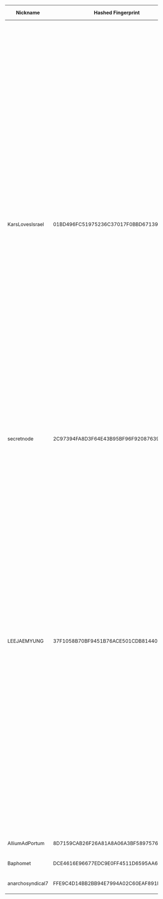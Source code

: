 | Nickname |  Hashed Fingerprint	| Or Addresses | Contact | Running | Flags | Last Seen | First Seen | Last Restarted | Advertised Bandwidth | Platform | Version | Version Status | Recommended Version | Verified hostnames | Exit policy |
|---|---|---|---|---|---|---|---|---|---|---|---|---|---|---|---|
|KarsLovesIsrael | 01BD496FC51975236C37017F0BBD67139183D9E4 | ["185.126.114.110:9001"] | KarsLovesTor@protonmail.com | true | Exit, Running, V2Dir, Valid | 2025-08-16 13:00:00 | 2025-08-16 01:00:00 | 2025-08-16 00:22:07 | 0 | Tor 0.4.8.17 on Linux | 0.4.8.17 | recommended | true | N/A | ["reject 0.0.0.0/8:*","reject 169.254.0.0/16:*","reject 127.0.0.0/8:*","reject 192.168.0.0/16:*","reject 10.0.0.0/8:*","reject 172.16.0.0/12:*","reject 185.126.114.110:*","accept *:20-21","accept *:23","accept *:43","accept *:53","accept *:79","accept *:80-81","accept *:88","accept *:110","accept *:143","accept *:220","accept *:389","accept *:443","accept *:464","accept *:531","accept *:543-544","accept *:554","accept *:636","accept *:706","accept *:749","accept *:873","accept *:902-904","accept *:981","accept *:989-990","accept *:991","accept *:992","accept *:993","accept *:995","accept *:1194","accept *:1220","accept *:1293","accept *:1500","accept *:1533","accept *:1677","accept *:1723","accept *:1755","accept *:1863","accept *:2082","accept *:2083","accept *:2086-2087","accept *:2095-2096","accept *:2102-2104","accept *:3389","accept *:3690","accept *:4321","accept *:4643","accept *:5050","accept *:5190","accept *:5222-5223","accept *:5228","accept *:8008","accept *:8074","accept *:8082","accept *:8087-8088","accept *:8232-8233","accept *:8332-8333","accept *:8443","accept *:8888","accept *:9418","accept *:10000","accept *:11371","accept *:19294","accept *:19638","accept *:50002","accept *:64738","reject *:*"]|
|secretnode | 2C97394FA8D3F64E43B95BF96F920876391E96B7 | ["46.125.101.19:9001"] | N/A | true | Running, V2Dir, Valid | 2025-08-16 13:00:00 | 2025-08-16 08:00:00 | 2025-08-15 09:40:10 | 147456 | Tor 0.4.8.10 on Linux | 0.4.8.10 | recommended | true | N/A | ["reject *:*"]|
|LEEJAEMYUNG | 37F1058B70BF9451B76ACE501CDB814407D0C4A7 | ["133.186.219.57:443"] | tor.cameo571@passinbox.com | true | Exit, Running, Valid | 2025-08-16 13:00:00 | 2025-08-16 12:00:00 | 2025-08-16 11:20:04 | 0 | Tor 0.4.8.11 on Linux | 0.4.8.11 | recommended | true | N/A | ["reject 0.0.0.0/8:*","reject 169.254.0.0/16:*","reject 127.0.0.0/8:*","reject 192.168.0.0/16:*","reject 10.0.0.0/8:*","reject 172.16.0.0/12:*","reject 133.186.219.57:*","accept *:20-21","accept *:43","accept *:53","accept *:80-81","accept *:110","accept *:143","accept *:194","accept *:443","accept *:464-465","accept *:531","accept *:543-544","accept *:554","accept *:563","accept *:587","accept *:636","accept *:706","accept *:749","accept *:873","accept *:902-904","accept *:981","accept *:989-995","accept *:1194","accept *:1220","accept *:1293","accept *:1500","accept *:1533","accept *:1677","accept *:1723","accept *:1755","accept *:1863","accept *:2082-2083","accept *:2086-2087","accept *:2095-2096","accept *:3128","accept *:3389","accept *:4321","accept *:4643","accept *:5050","accept *:5190","accept *:5222-5223","accept *:5228","accept *:5900","accept *:6660-6669","accept *:6679","accept *:6697","accept *:8000","accept *:8008","accept *:8080","accept *:8082","accept *:8087-8088","accept *:8332-8333","accept *:8443","accept *:8888","accept *:9418","accept *:9999","accept *:10000","accept *:11371","accept *:19294","accept *:19638","reject *:*"]|
|AlliumAdPortum | 8D7159CAB26F26A81A8A06A3BF5897576965E35E | ["174.160.2.27:9001"] | Allistair Allium  <AlliumAdPortum AT protonmail ]dot[ com> | false | Running, V2Dir, Valid | 2025-08-16 07:00:00 | 2025-08-16 07:00:00 | 2025-08-16 06:37:44 | 0 | Tor 0.4.8.17 on Linux | 0.4.8.17 | recommended | true | ["c-174-160-2-27.hsd1.ca.comcast.net"] | ["reject *:*"]|
|Baphomet | DCE4616E96677EDC9E0FF4511D6595AA621A0D44 | ["217.86.254.137:9001"] | N/A | true | Running, V2Dir, Valid | 2025-08-16 13:00:00 | 2025-08-16 10:00:00 | 2025-08-16 08:52:21 | 0 | Tor 0.4.8.16 on Linux | 0.4.8.16 | recommended | true | ["pd956fe89.dip0.t-ipconnect.de"] | ["reject *:*"]|
|anarchosyndical7 | FFE9C4D14BB2BB94E7994A02C60EAF891EC0C5CC | ["51.38.68.21:9001"] | tor@anarchosyndical.org | true | Running, V2Dir, Valid | 2025-08-16 13:00:00 | 2025-08-16 01:00:00 | 2025-08-15 23:52:37 | 0 | Tor 0.4.8.13 on Linux | 0.4.8.13 | recommended | true | ["tor-relay-7.anarchosyndical.org"] | ["reject *:*"]|
